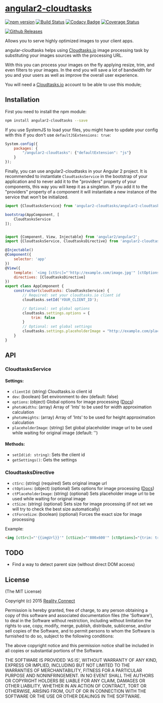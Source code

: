 # [angular2-cloudtasks](https://cloudtasks.io)
[![npm version](https://img.shields.io/npm/v/angular2-cloudtasks.svg?style=flat)](https://www.npmjs.com/package/angular2-cloudtasks)
[![Build Status](https://img.shields.io/travis/Cloudtasks/angular2-cloudtasks/master.svg?style=flat)](https://travis-ci.org/Cloudtasks/angular2-cloudtasks)
[![Codacy Badge](https://api.codacy.com/project/badge/grade/bafd522f82da48fda8bb25bee689b32f)](https://www.codacy.com/app/jonnybgod/angular2-cloudtasks)
[![Coverage Status](https://coveralls.io/repos/Cloudtasks/angular2-cloudtasks/badge.svg?branch=master&service=github)](https://coveralls.io/github/Cloudtasks/angular2-cloudtasks?branch=master)

[![Github Releases](https://img.shields.io/github/downloads/Cloudtasks/angular2-cloudtasks/latest/total.svg)]()

Allows you to serve highly optimized images to your client apps.

angular-cloudtasks helps using [Cloudtasks.io](https://cloudtasks.io) image processing task by substituting your images sources with the processing URL.

With this you can process your images on the fly applying resize, trim, and even filters to your images. In the end you will save a lot of bandwidth for you and your users as well as improve the overall user experience.

You will need a [Cloudtasks.io](https://cloudtasks.io) account to be able to use this module;

## Installation
First you need to install the npm module:
```sh
npm install angular2-cloudtasks --save
```

If you use SystemJS to load your files, you might have to update your config with this if you don't use `defaultJSExtensions: true`:
```js
System.config({
	packages: {
		"/angular2-cloudtasks": {"defaultExtension": "js"}
	}
});
```

Finally, you can use angular2-cloudtasks in your Angular 2 project.
It is recommended to instantiate `CloudtasksService` in the bootstrap of your application and to never add it to the "providers" property of your components, this way you will keep it as a singleton.
If you add it to the "providers" property of a component it will instantiate a new instance of the service that won't be initialized.

```js
import {CloudtasksService} from 'angular2-cloudtasks/angular2-cloudtasks';

bootstrap(AppComponent, [
	CloudtasksService
]);


import {Component, View, Injectable} from 'angular2/angular2';
import {CloudtasksService, CloudtasksDirective} from 'angular2-cloudtasks/angular2-cloudtasks';

@Injectable()
@Component({
	selector: 'app'
})
@View({
	template: `<img [ctSrc]="'http://example.com/image.jpg'" [ctOptions]="{trim: true, smart: 'face', filters: 'blur(10):flip()'}">`,
	directives: [CloudtasksDirective]
})
export class AppComponent {
	constructor(cloudtasks: CloudtasksService) {
		// Required: set your cloudtasks.io client id
		cloudtasks.setId('YOUR_CLIENT_ID');

		// Optional: set global options
		cloudtasks.settings.options = {
			trim: false
		}
		// Optional: set global settings
		cloudtasks.settings.placeholderImage = "http://example.com/placeholderImage.jpg";
	}
}
```

## API
### CloudtasksService
#### Settings:
- `clientId`: (string) Cloudtasks.io client id
- `dev`: (boolean) Set environment to dev (default: false)
- `options`: (object) Global options for image processing ([Docs](https://cloudtasks.io/docs/image/#image))
- `photoWidths`: (array) Array of 'Ints' to be used for width approximation calculation
- `photoHeights`: (array) Array of 'Ints' to be used for height approximation calculation
- `placeholderImage`: (string) Set global placeholder image url to be used while waiting for original image (default: '')
	
#### Methods:
- `setId(id: string)`: Sets the client id
- `getSettings()`: Gets the settings

### CloudtasksDirective
- `ctSrc`: (string) (required) Sets original image url
- `ctOptions`: (object) (optional) Sets options for image processing ([Docs](https://cloudtasks.io/docs/image/#image))
- `ctPlaceholderImage`: (string) (optional) Sets placeholder image url to be used while waiting for original image
- `ctSize`: (string) (optional) Sets size for image processing (if not set we will try to check the best size automatically)
- `ctForceSize`: (boolean) (optional) Forces the exact size for image processing

Example:
```html
<img [ctSrc]="'{{imgUrl}}'" [ctSize]="'800x600'" [ctOptions]="{trim: true, smart: 'face', filters: 'blur(10):flip()'}" [ctPlaceholderImage]="'http://example.com/placeholderImage.jpg'" [ctForceSize]="true">
```

## TODO
- Find a way to detect parent size (without direct DOM access)

## License

(The MIT License)

Copyright (c) 2015 [Reality Connect](http://reality-connect.pt)

Permission is hereby granted, free of charge, to any person obtaining a copy of this software and associated documentation files (the 'Software'), to deal in the Software without restriction, including without limitation the rights to use, copy, modify, merge, publish, distribute, sublicense, and/or sell copies of the Software, and to permit persons to whom the Software is furnished to do so, subject to the following conditions:

The above copyright notice and this permission notice shall be included in all copies or substantial portions of the Software.

THE SOFTWARE IS PROVIDED 'AS IS', WITHOUT WARRANTY OF ANY KIND, EXPRESS OR IMPLIED, INCLUDING BUT NOT LIMITED TO THE WARRANTIES OF MERCHANTABILITY, FITNESS FOR A PARTICULAR PURPOSE AND NONINFRINGEMENT. IN NO EVENT SHALL THE AUTHORS OR COPYRIGHT HOLDERS BE LIABLE FOR ANY CLAIM, DAMAGES OR OTHER LIABILITY, WHETHER IN AN ACTION OF CONTRACT, TORT OR OTHERWISE, ARISING FROM, OUT OF OR IN CONNECTION WITH THE SOFTWARE OR THE USE OR OTHER DEALINGS IN THE SOFTWARE.

[npm-url]: https://npmjs.org/package/angular2-cloudtasks
[npm-image]: https://badge.fury.io/js/angular2-cloudtasks.svg
[travis-url]: https://travis-ci.org/Cloudtasks/angular2-cloudtasks
[travis-image]: https://travis-ci.org/Cloudtasks/angular2-cloudtasks.svg?branch=master
